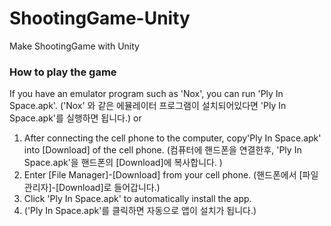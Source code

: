 # ShootingGame-Unity
Make ShootingGame with Unity

### How to play the game ###
If you have an emulator program such as 'Nox', you can run 'Ply In Space.apk'.
('Nox' 와 같은 에뮬레이터 프로그램이 설치되어있다면 'Ply In Space.apk'를 실행하면 됩니다.)
or
1. After connecting the cell phone to the computer, copy'Ply In Space.apk' into [Download] of the cell phone.
(컴퓨터에 핸드폰을 연결한후, 'Ply In Space.apk'을 핸드폰의 [Download]에 복사합니다. )
2. Enter [File Manager]-[Download] from your cell phone.
(핸드폰에서 [파일관리자]-[Download]로 들어갑니다.)
3. Click 'Ply In Space.apk' to automatically install the app.
4. ('Ply In Space.apk'를 클릭하면 자동으로 앱이 설치가 됩니다.)
